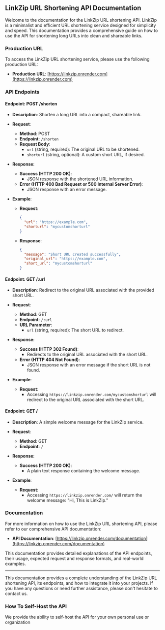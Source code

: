 
## LinkZip URL Shortening API Documentation

Welcome to the documentation for the LinkZip URL shortening API. LinkZip is a minimalist and efficient URL shortening service designed for simplicity and speed. This documentation provides a comprehensive guide on how to use the API for shortening long URLs into clean and shareable links.

### Production URL

To access the LinkZip URL shortening service, please use the following production URL:

- **Production URL**: [https://linkzip.onrender.com](https://linkzip.onrender.com)

### API Endpoints

#### Endpoint: POST /shorten

- **Description**: Shorten a long URL into a compact, shareable link.

- **Request**:
  - **Method**: POST
  - **Endpoint**: `/shorten`
  - **Request Body**:
    - `url` (string, required): The original URL to be shortened.
    - `shorturl` (string, optional): A custom short URL, if desired.

- **Response**:
  - **Success (HTTP 200 OK)**:
    - JSON response with the shortened URL information.
  - **Error (HTTP 400 Bad Request or 500 Internal Server Error)**:
    - JSON response with an error message.

- **Example**:
  - **Request**:
    ```json
    {
      "url": "https://example.com",
      "shorturl": "mycustomshorturl"
    }
    ```
  - **Response**:
    ```json
    {
      "message": "Short URL created successfully",
      "original_url": "https://example.com",
      "short_url": "mycustomshorturl"
    }
    ```

#### Endpoint: GET /:url

- **Description**: Redirect to the original URL associated with the provided short URL.

- **Request**:
  - **Method**: GET
  - **Endpoint**: `/:url`
  - **URL Parameter**:
    - `url` (string, required): The short URL to redirect.

- **Response**:
  - **Success (HTTP 302 Found)**:
    - Redirects to the original URL associated with the short URL.
  - **Error (HTTP 404 Not Found)**:
    - JSON response with an error message if the short URL is not found.

- **Example**:
  - **Request**:
    - Accessing `https://linkzip.onrender.com/mycustomshorturl` will redirect to the original URL associated with the short URL.

#### Endpoint: GET /

- **Description**: A simple welcome message for the LinkZip service.

- **Request**:
  - **Method**: GET
  - **Endpoint**: `/`

- **Response**:
  - **Success (HTTP 200 OK)**:
    - A plain text response containing the welcome message.

- **Example**:
  - **Request**:
    - Accessing `https://linkzip.onrender.com/` will return the welcome message: "Hi, This is LinkZip."

### Documentation

For more information on how to use the LinkZip URL shortening API, please refer to our comprehensive API documentation:

- **API Documentation**: [https://linkzip.onrender.com/documentation](https://linkzip.onrender.com/documentation)

This documentation provides detailed explanations of the API endpoints, their usage, expected request and response formats, and real-world examples.

---

This documentation provides a complete understanding of the LinkZip URL shortening API, its endpoints, and how to integrate it into your projects. If you have any questions or need further assistance, please don't hesitate to contact us.

### How To Self-Host the API
We provide the ability to self-host the API for your own personal use or organization
